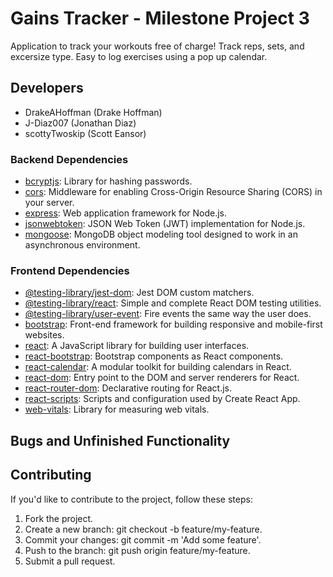 # Gains Tracker - Milestone Project 3

Application to track your workouts free of charge! Track reps, sets, and excersize type. Easy to log exercises using a pop up calendar.

## Developers

- DrakeAHoffman (Drake Hoffman)
- J-Diaz007 (Jonathan Diaz)
- scottyTwoskip (Scott Eansor)

### Backend Dependencies

- [bcryptjs](https://www.npmjs.com/package/bcryptjs): Library for hashing passwords.
- [cors](https://www.npmjs.com/package/cors): Middleware for enabling Cross-Origin Resource Sharing (CORS) in your server.
- [express](https://www.npmjs.com/package/express): Web application framework for Node.js.
- [jsonwebtoken](https://www.npmjs.com/package/jsonwebtoken): JSON Web Token (JWT) implementation for Node.js.
- [mongoose](https://www.npmjs.com/package/mongoose): MongoDB object modeling tool designed to work in an asynchronous environment.

### Frontend Dependencies

- [@testing-library/jest-dom](https://www.npmjs.com/package/@testing-library/jest-dom): Jest DOM custom matchers.
- [@testing-library/react](https://www.npmjs.com/package/@testing-library/react): Simple and complete React DOM testing utilities.
- [@testing-library/user-event](https://www.npmjs.com/package/@testing-library/user-event): Fire events the same way the user does.
- [bootstrap](https://www.npmjs.com/package/bootstrap): Front-end framework for building responsive and mobile-first websites.
- [react](https://reactjs.org/): A JavaScript library for building user interfaces.
- [react-bootstrap](https://www.npmjs.com/package/react-bootstrap): Bootstrap components as React components.
- [react-calendar](https://www.npmjs.com/package/react-calendar): A modular toolkit for building calendars in React.
- [react-dom](https://reactjs.org/docs/react-dom.html): Entry point to the DOM and server renderers for React.
- [react-router-dom](https://reactrouter.com/): Declarative routing for React.js.
- [react-scripts](https://www.npmjs.com/package/react-scripts): Scripts and configuration used by Create React App.
- [web-vitals](https://www.npmjs.com/package/web-vitals): Library for measuring web vitals.

## Bugs and Unfinished Functionality

## Contributing

If you'd like to contribute to the project, follow these steps:

1. Fork the project.
2. Create a new branch: git checkout -b feature/my-feature.
3. Commit your changes: git commit -m 'Add some feature'.
4. Push to the branch: git push origin feature/my-feature.
5. Submit a pull request.
